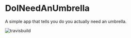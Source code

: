 # DoINeedAnUmbrella

A simple app that tells you do you actually need an umbrella. 

![travisbuild](https://travis-ci.org/Branimir123/DoINeedAnUmbrella.svg?branch=master)
